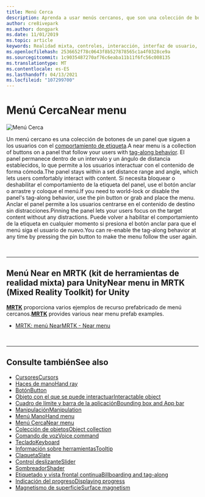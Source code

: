 ```yaml
---
title: Menú Cerca
description: Aprenda a usar menús cercanos, que son una colección de botones en un panel que le siguen con el comportamiento de etiqueta en un entorno de realidad mixta.
author: cre8ivepark
ms.author: dongpark
ms.date: 11/01/2019
ms.topic: article
keywords: Realidad mixta, controles, interacción, interfaz de usuario, UX, menú, auriculares de realidad mixta, auriculares de realidad mixta de Windows, auriculares de realidad virtual, HoloLens, MRTK, kit de herramientas de realidad mixta
ms.openlocfilehash: 2536652f78c0643f8b527878565c1a4f0328ce9a
ms.sourcegitcommit: 1c9035487270af76c6eaba11b11f6fc56c008135
ms.translationtype: MT
ms.contentlocale: es-ES
ms.lasthandoff: 04/13/2021
ms.locfileid: "107299700"
---
```

# <a name="near-menu"></a><span data-ttu-id="eb815-104">Menú Cerca</span><span class="sxs-lookup"><span data-stu-id="eb815-104">Near menu</span></span>

![Menú Cerca](images/UX_Hero_NearMenu.jpg)

<span data-ttu-id="eb815-106">Un menú cercano es una colección de botones de un panel que siguen a los usuarios con el [comportamiento de etiqueta](billboarding-and-tag-along.md#what-is-a-tag-along).</span><span class="sxs-lookup"><span data-stu-id="eb815-106">A near menu is a collection of buttons on a panel that follow your users with [tag-along behavior](billboarding-and-tag-along.md#what-is-a-tag-along).</span></span> <span data-ttu-id="eb815-107">El panel permanece dentro de un intervalo y un ángulo de distancia establecidos, lo que permite a los usuarios interactuar con el contenido de forma cómoda.</span><span class="sxs-lookup"><span data-stu-id="eb815-107">The panel stays within a set distance range and angle, which lets users comfortably interact with content.</span></span> <span data-ttu-id="eb815-108">Si necesita bloquear o deshabilitar el comportamiento de la etiqueta del panel, use el botón anclar o arrastre y coloque el menú.</span><span class="sxs-lookup"><span data-stu-id="eb815-108">If you need to world-lock or disable the panel's tag-along behavior, use the pin button or grab and place the menu.</span></span> <span data-ttu-id="eb815-109">Anclar el panel permite a los usuarios centrarse en el contenido de destino sin distracciones.</span><span class="sxs-lookup"><span data-stu-id="eb815-109">Pinning the panel lets your users focus on the target content without any distractions.</span></span> <span data-ttu-id="eb815-110">Puede volver a habilitar el comportamiento de la etiqueta en cualquier momento si presiona el botón anclar para que el menú siga el usuario de nuevo.</span><span class="sxs-lookup"><span data-stu-id="eb815-110">You can re-enable the tag-along behavior at any time by pressing the pin button to make the menu follow the user again.</span></span>

<br>

---

## <a name="near-menu-in-mrtk-mixed-reality-toolkit-for-unity"></a><span data-ttu-id="eb815-111">Menú Near en MRTK (kit de herramientas de realidad mixta) para Unity</span><span class="sxs-lookup"><span data-stu-id="eb815-111">Near menu in MRTK (Mixed Reality Toolkit) for Unity</span></span>
<span data-ttu-id="eb815-112">**[MRTK](https://github.com/Microsoft/MixedRealityToolkit-Unity)** proporciona varios ejemplos de recurso prefabricado de menú cercanos.</span><span class="sxs-lookup"><span data-stu-id="eb815-112">**[MRTK](https://github.com/Microsoft/MixedRealityToolkit-Unity)** provides various near menu prefab examples.</span></span>

* [<span data-ttu-id="eb815-113">MRTK: menú Near</span><span class="sxs-lookup"><span data-stu-id="eb815-113">MRTK - Near menu</span></span>](https://docs.microsoft.com/windows/mixed-reality/mrtk-unity/features/ux-building-blocks/near-menu)

<br>

---

## <a name="see-also"></a><span data-ttu-id="eb815-114">Consulte también</span><span class="sxs-lookup"><span data-stu-id="eb815-114">See also</span></span>

* [<span data-ttu-id="eb815-115">Cursores</span><span class="sxs-lookup"><span data-stu-id="eb815-115">Cursors</span></span>](cursors.md)
* [<span data-ttu-id="eb815-116">Haces de mano</span><span class="sxs-lookup"><span data-stu-id="eb815-116">Hand ray</span></span>](point-and-commit.md)
* [<span data-ttu-id="eb815-117">Botón</span><span class="sxs-lookup"><span data-stu-id="eb815-117">Button</span></span>](button.md)
* [<span data-ttu-id="eb815-118">Objeto con el que se puede interactuar</span><span class="sxs-lookup"><span data-stu-id="eb815-118">Interactable object</span></span>](interactable-object.md)
* [<span data-ttu-id="eb815-119">Cuadro de límite y barra de la aplicación</span><span class="sxs-lookup"><span data-stu-id="eb815-119">Bounding box and App bar</span></span>](app-bar-and-bounding-box.md)
* [<span data-ttu-id="eb815-120">Manipulación</span><span class="sxs-lookup"><span data-stu-id="eb815-120">Manipulation</span></span>](direct-manipulation.md)
* [<span data-ttu-id="eb815-121">Menú Mano</span><span class="sxs-lookup"><span data-stu-id="eb815-121">Hand menu</span></span>](hand-menu.md)
* [<span data-ttu-id="eb815-122">Menú Cerca</span><span class="sxs-lookup"><span data-stu-id="eb815-122">Near menu</span></span>](near-menu.md)
* [<span data-ttu-id="eb815-123">Colección de objetos</span><span class="sxs-lookup"><span data-stu-id="eb815-123">Object collection</span></span>](object-collection.md)
* [<span data-ttu-id="eb815-124">Comando de voz</span><span class="sxs-lookup"><span data-stu-id="eb815-124">Voice command</span></span>](voice-input.md)
* [<span data-ttu-id="eb815-125">Teclado</span><span class="sxs-lookup"><span data-stu-id="eb815-125">Keyboard</span></span>](keyboard.md)
* [<span data-ttu-id="eb815-126">Información sobre herramientas</span><span class="sxs-lookup"><span data-stu-id="eb815-126">Tooltip</span></span>](tooltip.md)
* [<span data-ttu-id="eb815-127">Claqueta</span><span class="sxs-lookup"><span data-stu-id="eb815-127">Slate</span></span>](slate.md)
* [<span data-ttu-id="eb815-128">Control deslizante</span><span class="sxs-lookup"><span data-stu-id="eb815-128">Slider</span></span>](slider.md)
* [<span data-ttu-id="eb815-129">Sombreador</span><span class="sxs-lookup"><span data-stu-id="eb815-129">Shader</span></span>](shader.md)
* [<span data-ttu-id="eb815-130">Etiquetado y vista frontal continua</span><span class="sxs-lookup"><span data-stu-id="eb815-130">Billboarding and tag-along</span></span>](billboarding-and-tag-along.md)
* [<span data-ttu-id="eb815-131">Indicación del progreso</span><span class="sxs-lookup"><span data-stu-id="eb815-131">Displaying progress</span></span>](progress.md)
* [<span data-ttu-id="eb815-132">Magnetismo de superficie</span><span class="sxs-lookup"><span data-stu-id="eb815-132">Surface magnetism</span></span>](surface-magnetism.md)
